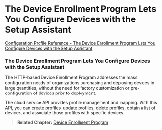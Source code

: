 # The Device Enrollment Program Lets You Configure Devices with the Setup Assistant

 [Configuration Profile Reference - The Device Enrollment Program Lets You Configure Devices with the Setup Assistant](https://developer.apple.com/library/content/documentation/Miscellaneous/Reference/MobileDeviceManagementProtocolRef/1-Introduction/Introduction.html#//apple_ref/doc/uid/TP40017387-CH1-SW8)  
  

### The Device Enrollment Program Lets You Configure Devices with the Setup Assistant
  

The HTTP-based Device Enrollment Program addresses the mass configuration needs of organizations purchasing and deploying devices in large quantities, without the need for factory customization or pre-configuration of devices prior to deployment.  

The cloud service API provides profile management and mapping. With this API, you can create profiles, update profiles, delete profiles, obtain a list of devices, and associate those profiles with specific devices.  

> **Related Chapter:** [Device Enrollment Program](https://developer.apple.com/library/content/documentation/Miscellaneous/Reference/MobileDeviceManagementProtocolRef/4-Profile_Management/ProfileManagement.html#//apple_ref/doc/uid/TP40017387-CH7-SW1)  
